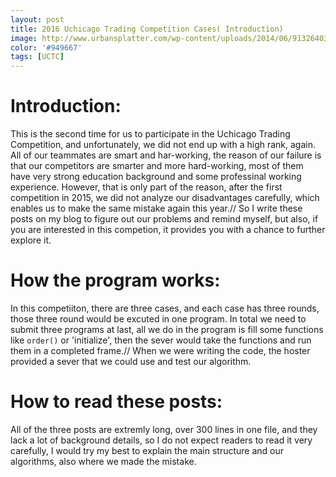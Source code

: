 ```yaml
---
layout: post
title: 2016 Uchicago Trading Competition Cases( Introduction)
image: http://www.urbansplatter.com/wp-content/uploads/2014/06/91326403.jpg
color: '#949667'
tags: [UCTC]
---
```

# Introduction:
This is the second time for us to participate in the Uchicago Trading Competition, and unfortunately, we did not end up with a high rank, again. All of our teammates are smart and har-working, the reason of our failure is that our competitors are smarter and more hard-working, most of them have very strong education background and some professinal working experience. However, that is only part of the reason, after the first competition in 2015, we did not analyze our disadvantages carefully, which enables us to make the same mistake again this year.//
So I write these posts on my blog to figure out our problems and remind myself, but also, if you are interested in this competion, it provides you with a chance to further explore it.

# How the program works:
In this competiiton, there are three cases, and each case has three rounds, those three round would be excuted in one program. In total we need to submit three programs at last, all we do in the program is fill some functions like `order()` or 'initialize', then the sever would take the functions and run them in a completed frame.//
When we were writing the code, the hoster provided a sever that we could use and test our algorithm.

# How to read these posts:
All of the three posts are extremly long, over 300 lines in one file, and they lack a lot of background details, so I do not expect readers to read it very carefully, I would try my best to explain the main structure and our algorithms, also where we made the mistake.   